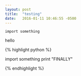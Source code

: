 ```yaml
---
layout: post
title:  "testing"
date:   2016-01-11 10:46:55 -0500
---
```



	import something
    
hello

{% highlight python %}

import something
print "FINALLY"

{% endhighlight %}